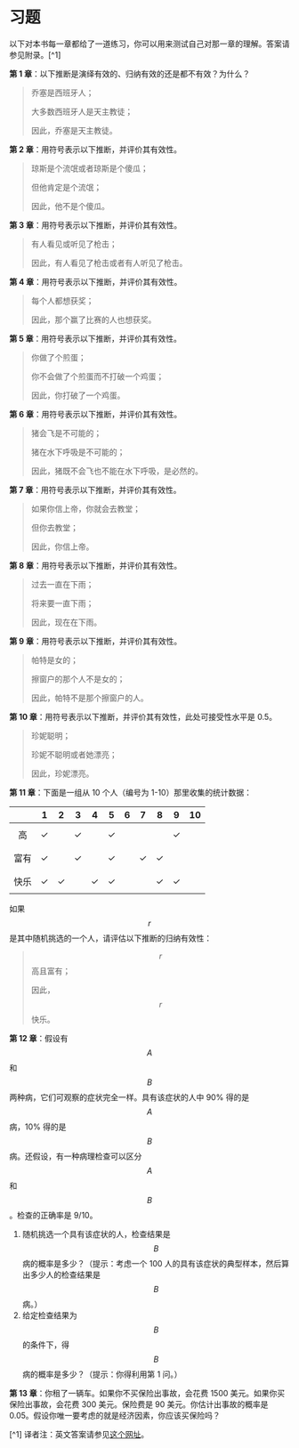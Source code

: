 # 习题

以下对本书每一章都给了一道练习，你可以用来测试自己对那一章的理解。答案请参见附录。[^1]

**第 1 章**：以下推断是演绎有效的、归纳有效的还是都不有效？为什么？

> 乔塞是西班牙人；
>
> 大多数西班牙人是天主教徒；
>
> 因此，乔塞是天主教徒。

**第 2 章**：用符号表示以下推断，并评价其有效性。

> 琼斯是个流氓或者琼斯是个傻瓜；
>
> 但他肯定是个流氓；
>
> 因此，他不是个傻瓜。

**第 3 章**：用符号表示以下推断，并评价其有效性。

> 有人看见或听见了枪击；
>
> 因此，有人看见了枪击或者有人听见了枪击。

**第 4 章**：用符号表示以下推断，并评价其有效性。

> 每个人都想获奖；
>
> 因此，那个赢了比赛的人也想获奖。

**第 5 章**：用符号表示以下推断，并评价其有效性。

> 你做了个煎蛋；
>
> 你不会做了个煎蛋而不打破一个鸡蛋；
>
> 因此，你打破了一个鸡蛋。

**第 6 章**：用符号表示以下推断，并评价其有效性。

> 猪会飞是不可能的；
>
> 猪在水下呼吸是不可能的；
>
> 因此，猪既不会飞也不能在水下呼吸，是必然的。

**第 7 章**：用符号表示以下推断，并评价其有效性。

> 如果你信上帝，你就会去教堂；
>
> 但你去教堂；
>
> 因此，你信上帝。

**第 8 章**：用符号表示以下推断，并评价其有效性。

> 过去一直在下雨；
>
> 将来要一直下雨；
>
> 因此，现在在下雨。

**第 9 章**：用符号表示以下推断，并评价其有效性。

> 帕特是女的；
>
> 擦窗户的那个人不是女的；
>
> 因此，帕特不是那个擦窗户的人。

**第 10 章**：用符号表示以下推断，并评价其有效性，此处可接受性水平是 0.5。

> 珍妮聪明；
>
> 珍妮不聪明或者她漂亮；
>
> 因此，珍妮漂亮。

**第 11 章**：下面是一组从 10 个人（编号为 1-10）那里收集的统计数据：

|      |       1        |       2        |       3        |       4        |       5        |  6   |       7        |       8        |       9        |  10  |
| :--: | :------------: | :------------: | :------------: | :------------: | :------------: | :--: | :------------: | :------------: | :------------: | :--: |
|  高   | $$\checkmark$$ |                | $$\checkmark$$ |                | $$\checkmark$$ |      |                |                | $$\checkmark$$ |      |
|  富有  | $$\checkmark$$ |                | $$\checkmark$$ |                | $$\checkmark$$ |      | $$\checkmark$$ | $$\checkmark$$ |                |      |
|  快乐  | $$\checkmark$$ | $$\checkmark$$ |                | $$\checkmark$$ | $$\checkmark$$ |      |                | $$\checkmark$$ | $$\checkmark$$ |      |

如果 $$r$$ 是其中随机挑选的一个人，请评估以下推断的归纳有效性：

> $$r$$ 高且富有；
>
> 因此，$$r$$ 快乐。

**第 12 章**：假设有 $$A$$ 和 $$B$$ 两种病，它们可观察的症状完全一样。具有该症状的人中 90% 得的是 $$A$$ 病，10% 得的是 $$B$$ 病。还假设，有一种病理检查可以区分 $$A$$ 和 $$B$$。检查的正确率是 9/10。

1. 随机挑选一个具有该症状的人，检查结果是 $$B$$ 病的概率是多少？（提示：考虑一个 100 人的具有该症状的典型样本，然后算出多少人的检查结果是 $$B$$ 病。）
2. 给定检查结果为 $$B$$ 的条件下，得 $$B$$ 病的概率是多少？（提示：你得利用第 1 问。）

**第 13 章**：你租了一辆车。如果你不买保险出事故，会花费 1500 美元。如果你买保险出事故，会花费 300 美元。保险费是 90 美元。你估计出事故的概率是 0.05。假设你唯一要考虑的就是经济因素，你应该买保险吗？

[^1] 译者注：英文答案请参见[这个网址](http://www.oup.co.uk/vsi/logic)。

